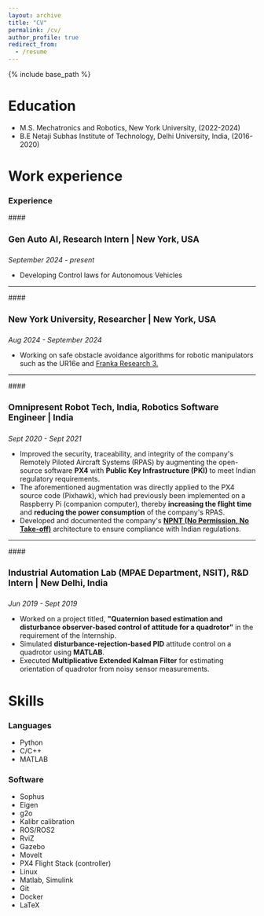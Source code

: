 ```yaml
---
layout: archive
title: "CV"
permalink: /cv/
author_profile: true
redirect_from:
  - /resume
---
```


{% include base_path %}

Education
======
* M.S. Mechatronics and Robotics, New York University, (2022-2024)
* B.E  Netaji Subhas Institute of Technology, Delhi University, India, (2016-2020)

Work experience
======
### Experience


####<h4 style="font-size: 1.25em;">Gen Auto AI, Research Intern | New York, USA</h4>
*September 2024 - present*
- Developing Control laws for Autonomous Vehicles

---


####<h4 style="font-size: 1.25em;">New York University, Researcher | New York, USA</h4>

*Aug 2024 - September 2024*
- Working on safe obstacle avoidance algorithms for robotic manipulators such as the UR16e and [Franka Research 3.](https://youtu.be/2OeWnk6FiRwFranka)

---


####<h4 style="font-size: 1.25em;">Omnipresent Robot Tech, India, Robotics Software Engineer | India</h4>
*Sept 2020 - Sept 2021*
- Improved the security, traceability, and integrity of the company's Remotely Piloted Aircraft Systems (RPAS) by augmenting the open-source software **PX4** with **Public Key Infrastructure (PKI)** to meet Indian regulatory requirements.
- The aforementioned augmentation was directly applied to the PX4 source code (Pixhawk), which had previously been implemented on a Raspberry Pi (companion computer), thereby **increasing the flight time** and **reducing the power consumption** of the company's RPAS.
- Developed and documented the company's [**NPNT (No Permission, No Take-off)**](https://github.com/patleman/Px4_firmware/blob/master/NPNT_work.pdf) architecture to ensure compliance with Indian regulations.

---
####<h4 style="font-size: 1.25em;">Industrial Automation Lab (MPAE Department, NSIT), R&D Intern | New Delhi, India</h4>
*Jun 2019 - Sept 2019*
- Worked on a project titled, **"Quaternion based estimation and disturbance observer-based control of attitude for a quadrotor"** in the requirement of the Internship.
- Simulated **disturbance-rejection-based PID** attitude control on a quadrotor using **MATLAB**.
- Executed **Multiplicative Extended Kalman Filter** for estimating orientation of quadrotor from noisy sensor measurements.


  
Skills
======
### Languages
- Python
- C/C++
- MATLAB

### Software
- Sophus
- Eigen
- g2o
- Kalibr calibration
- ROS/ROS2
- RviZ
- Gazebo
- MoveIt
- PX4 Flight Stack (controller)
- Linux
- Matlab, Simulink
- Git
- Docker
- LaTeX


